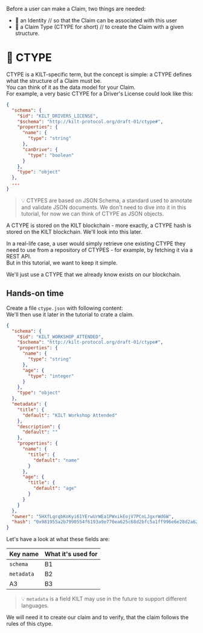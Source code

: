 Before a user can make a Claim, two things are needed:  
* 👤 an Identity // so that the Claim can be associated with this user
* 💠 a Claim Type (CTYPE for short) // to create the Claim with a given structure.   

# 💠 CTYPE 

CTYPE is a KILT-specific term, but the concept is simple: a CTYPE defines what the structure of a Claim must be.  
You can think of it as the data model for your Claim.  
For example, a very basic CTYPE for a Driver's License could look like this: 

```json
{
  "schema": {
    "$id": "KILT_DRIVERS_LICENSE",
    "$schema": "http://kilt-protocol.org/draft-01/ctype#",
    "properties": {
      "name": {
        "type": "string"
      },
      "canDrive": {
        "type": "boolean"
      }
    },
    "type": "object"
  },
  ...
}

```

> 💡 CTYPES are based on JSON Schema, a standard used to annotate and validate JSON documents. We don't need to dive into it in this tutorial, for now we can think of CTYPE as JSON objects.    

A CTYPE is stored on the KILT blockchain - more exactly, a CTYPE hash is stored on the KILT blockchain. We'll look into this later.  

In a real-life case, a user would simply retrieve one existing CTYPE they need to use from a repository of CTYPES - for example, by fetching it via a REST API.  
But in this tutorial, we want to keep it simple.   

We'll just use a CTYPE that we already know exists on our blockchain.  


## Hands-on time

Create a file `ctype.json` with following content:  
We'll then use it later in the tutorial to crate a claim. 

```json
{
  "schema": {
    "$id": "KILT_WORKSHOP_ATTENDED",
    "$schema": "http://kilt-protocol.org/draft-01/ctype#",
    "properties": {
      "name": {
        "type": "string"
      },
      "age": {
        "type": "integer"
      }
    },
    "type": "object"
  },
  "metadata": {
    "title": {
      "default": "KILT Workshop Attended"
    },
    "description": {
      "default": ""
    },
    "properties": {
      "name": {
        "title": {
          "default": "name"
        }
      },
      "age": {
        "title": {
          "default": "age"
        }
      }
    }
  },
  "owner": "5HXfLqrqbKoKyi61YErwUrWEa1PWxikEojV7PCnLJgxrWd6W",
  "hash": "0x981955a2b7990554f6193a9e770ea625c68d2bfc5a1ff996e6e28d2a620fae16"
}

```  

Let's have a look at what these fields are: 


Key name | What it's used for 
---------|----------
 `schema` | B1 
 `metadata` | B2 
 A3 | B3 | C3


> 💡 `metadata` is a field KILT may use in the future to support different languages.



We will need it to create our claim and to verify, that the claim follows the rules of this ctype. 
